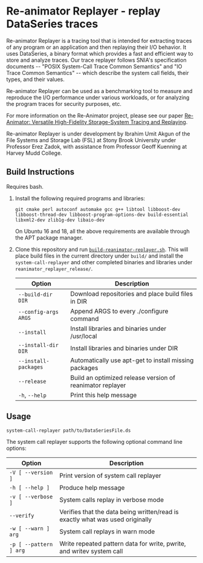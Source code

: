 # Re-animator Replayer - replay DataSeries traces

Re-animator Replayer is a tracing tool that is intended for extracting traces of any program or an application and then replaying their I/O behavior.
It uses DataSeries, a binary format which provides a fast and efficient way to store and analyze traces.
Our trace replayer follows SNIA's specification documents -- "POSIX System-Call Trace Common Semantics" and "IO Trace Common Semantics" -- which describe the system call fields, their types, and their values.

Re-animator Replayer can be used as a benchmarking tool to measure and reproduce the I/O performance under various workloads, or for analyzing the program traces for security purposes, etc.

For more information on the Re-Animator project, please see our paper [Re-Animator: Versatile High-Fidelity Storage-System Tracing and Replaying](https://doi.org/10.1145/3383669.3398276).

Re-animator Replayer is under development by Ibrahim Umit Akgun of the File Systems and Storage Lab (FSL) at Stony Brook University under Professor Erez Zadok, with assistance from Professor Geoff Kuenning at Harvey Mudd College.

## Build Instructions

Requires bash.

1. Install the following required programs and libraries:

    ```plaintext
    git cmake perl autoconf automake gcc g++ libtool libboost-dev libboost-thread-dev libboost-program-options-dev build-essential libxml2-dev zlib1g-dev libaio-dev
    ```

    On Ubuntu 16 and 18, all the above requirements are available through the APT package manager.

1. Clone this repository and run [`build-reanimator-replayer.sh`](build-reanimator-replayer.sh). This will place build files in the current directory under `build/` and install the `system-call-replayer` and other completed binaries and libraries under `reanimator_replayer_release/`.

    | Option                | Description                                               |
    | --------------------- | --------------------------------------------------------- |
    | `--build-dir DIR`     | Download repositories and place build files in DIR        |
    | `--config-args ARGS`  | Append ARGS to every ./configure command                  |
    | `--install`           | Install libraries and binaries under /usr/local           |
    | `--install-dir DIR`   | Install libraries and binaries under DIR                  |
    | `--install-packages`  | Automatically use apt-get to install missing packages     |
    | `--release`           | Build an optimized release version of reanimator replayer |
    | `-h`, `--help`        | Print this help message                                   |


## Usage

`system-call-replayer path/to/DataSeriesFile.ds`

The system call replayer supports the following optional command line options:

| Option                    | Description                                                                   |
| ------------------------- | ----------------------------------------------------------------------------- |
| `-V [ --version ]`        | Print version of system call replayer                                         |
| `-h [ --help ]`           | Produce help message                                                          |
| `-v [ --verbose ]`        | System calls replay in verbose mode                                           |
| `--verify`                | Verifies that the data being written/read is exactly what was used originally |
| `-w [ --warn ] arg`       | System call replays in warn mode                                              |
| `-p [ --pattern ] arg`    | Write repeated pattern data for write, pwrite, and writev system call         |

